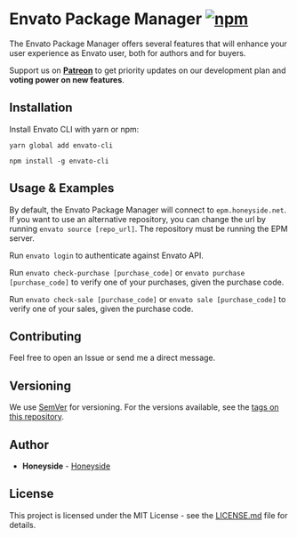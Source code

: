 # Envato Package Manager [![npm][npm-image]][npm-url]

[npm-image]: https://img.shields.io/npm/v/envato-cli.svg
[npm-url]: https://www.npmjs.com/package/envato-cli

The Envato Package Manager offers several features that will enhance your user experience as Envato user, both for authors and for buyers.

Support us on <a href="https://www.patreon.com/honeyside"><strong>Patreon</strong></a> to get priority updates on our development plan and <strong>voting power on new features</strong>.

## Installation

Install Envato CLI with yarn or npm:

```
yarn global add envato-cli
```

```
npm install -g envato-cli
```

## Usage & Examples

By default, the Envato Package Manager will connect to `epm.honeyside.net`. If you want to use an alternative repository, you can change the url by running `envato source [repo_url]`. The repository must be running the EPM server.

Run `envato login` to authenticate against Envato API.

Run `envato check-purchase [purchase_code]` or `envato purchase [purchase_code]` to verify one of your purchases, given the purchase code.

Run `envato check-sale [purchase_code]` or `envato sale [purchase_code]` to verify one of your sales, given the purchase code.

## Contributing

Feel free to open an Issue or send me a direct message.

## Versioning

We use [SemVer](http://semver.org/) for versioning. For the versions available, see the [tags on this repository](https://github.com/Sadkit/koa-power/tags). 

## Author

* **Honeyside** - [Honeyside](https://github.com/Honeyside)

## License

This project is licensed under the MIT License - see the [LICENSE.md](LICENSE.md) file for details.
